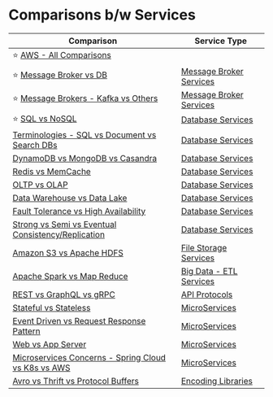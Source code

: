 # Comparisons b/w Services

| Comparison                                                                                                            | Service Type                                              |
|-----------------------------------------------------------------------------------------------------------------------|-----------------------------------------------------------|
| :star: [AWS - All Comparisons](2_AWSServices/AWS-All-Comparisons.md)                                                  |                                                           |
| :star: [Message Broker vs DB](4_MessageBrokersEDA/MessageBrokerVsDB.md)                                               | [Message Broker Services](4_MessageBrokersEDA)            |
| :star: [Message Brokers - Kafka vs Others](4_MessageBrokersEDA/KafkaVsRabbitMQVsSQSVsSNS.md)                          | [Message Broker Services](4_MessageBrokersEDA)            |
| :star: [SQL vs NoSQL](3_DatabaseServices/SQLvsNoSQL/Readme.md)                                                        | [Database Services](3_DatabaseServices)                   |
| [Terminologies - SQL vs Document vs Search DBs](3_DatabaseServices/SQLvsNoSQL/TermsComparisons.md)                    | [Database Services](3_DatabaseServices)                   |
| [DynamoDB vs MongoDB vs Casandra](3_DatabaseServices/NoSQL-Databases/DynamoDBVsMongoDBVsCasandra.md)                  | [Database Services](3_DatabaseServices)                   |
| [Redis vs MemCache](3_DatabaseServices/In-Memory-Databases/RedisVsMemcache.md)                                        | [Database Services](3_DatabaseServices)                   |
| [OLTP vs OLAP](3_DatabaseServices/OLTPvsOTAP.md)                                                                      | [Database Services](3_DatabaseServices)                   |
| [Data Warehouse vs Data Lake](6_BigDataServices/StorageDBs/Glossaries/DataWarehousesVsLake.md)                        | [Database Services](3_DatabaseServices)                   |
| [Fault Tolerance vs High Availability](7_PropertiesDistributedSystem/Reliability/FaultToleranceVsHighAvailability.md) | [Database Services](3_DatabaseServices)                   |
| [Strong vs Semi vs Eventual Consistency/Replication](3_DatabaseServices/Consistency&Replication/Readme.md)            | [Database Services](3_DatabaseServices)                   |
| [Amazon S3 vs Apache HDFS](11_FileStorageServicesHDFS/HDFSVsS3.md)                                                    | [File Storage Services](11_FileStorageServicesHDFS)       |
| [Apache Spark vs Map Reduce](6_BigDataServices/ETLServices/ApacheSparkVsMapReduce.md)                                 | [Big Data - ETL Services](6_BigDataServices/ETLServices/) |
| [REST vs GraphQL vs gRPC](8_APIProtocols/Readme.md)                                                                   | [API Protocols](8_APIProtocols/Readme.md)                 |
| [Stateful vs Stateless](7_PropertiesDistributedSystem/StatefulVsStateless.md)                                         | [MicroServices](5_MicroServicesSOA)                       |
| [Event Driven vs Request Response Pattern](4_MessageBrokersEDA/EventDrivenVsRequestResponsePattern.md)                 | [MicroServices](5_MicroServicesSOA)                       |
| [Web vs App Server](7_PropertiesDistributedSystem/WebVsAppServer.md)                                                  | [MicroServices](5_MicroServicesSOA)                       |
| [Microservices Concerns - Spring Cloud vs K8s vs AWS](5_MicroServicesSOA/SpringCloudVsK8sVsAWS.md)                    | [MicroServices](5_MicroServicesSOA)                       |
| [Avro vs Thrift vs Protocol Buffers](8_APIProtocols/EncodingLibraries/AvroVsThriftVsProtocolBuffers.md)               | [Encoding Libraries](8_APIProtocols/EncodingLibraries)    |

